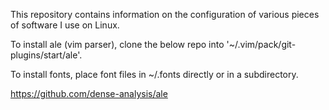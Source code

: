 This repository contains information on the configuration of various pieces of software I use on Linux.

To install ale (vim parser), clone the below repo into '~/.vim/pack/git-plugins/start/ale'.

To install fonts, place font files in ~/.fonts directly or in a subdirectory.

https://github.com/dense-analysis/ale

